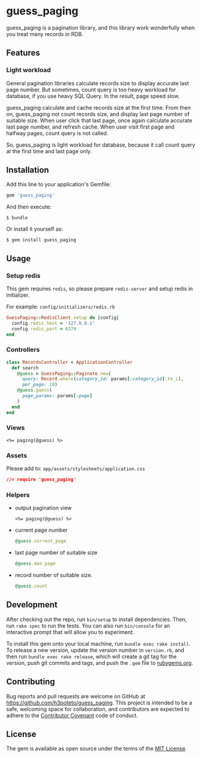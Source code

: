 # guess_paging

guess_paging is a pagination library, and this library work wonderfully when you treat many records in RDB.

## Features
### Light workload
General pagination libraries calculate records size to display accurate last page number. But sometimes, count query is too heavy workload for database, if you use heavy SQL Query. In the result, page speed slow.

guess_paging calculate and cache records size at the first time. From then on, guess_paging not count records size, and display last page number of suitable size. When user click that last page, once again calculate accurate last page number, and refresh cache.
When user visit first page and halfway pages, count query is not called.

So, guess_paging is light workload for database, because it call count query at the first time and last page only.

## Installation

Add this line to your application's Gemfile:

```ruby
gem 'guess_paging'
```

And then execute:

    $ bundle

Or install it yourself as:

    $ gem install guess_paging

## Usage

### Setup redis
This gem requires `redis`, so please prepare `redis-server` and setup redis in initializer.

For example: `config/initializers/redis.rb`

```ruby
GuessPaging::RedisClient.setup do |config|
  config.redis_host = '127.0.0.1'
  config.redis_port = 6379
end
```

### Controllers
```ruby
class RecordsController < ApplicationController
  def search
    @guess = GuessPaging::Paginate.new(
      query: Record.where(category_id: params[:category_id].to_i),
      per_page: 10)
    @guess.guess(
      page_params: params[:page]
    )
  end
end
```

### Views
```erb
<%= paging(@guess) %>
```

### Assets
Please add to:
`app/assets/stylesheets/application.css` 

```css
//= require 'guess_paging'
```


### Helpers
- output pagination view
  
  ```erb
  <%= paging(@guess) %>
  ```
- current page number
  
  ```ruby
  @guess.current_page
  ```

- last page number of suitable size
  
  ```ruby
  @guess.max_page
  ```

- record number of suitable size.
  
  ```ruby
  @guess.count
  ```

## Development

After checking out the repo, run `bin/setup` to install dependencies. Then, run `rake spec` to run the tests. You can also run `bin/console` for an interactive prompt that will allow you to experiment.

To install this gem onto your local machine, run `bundle exec rake install`. To release a new version, update the version number in `version.rb`, and then run `bundle exec rake release`, which will create a git tag for the version, push git commits and tags, and push the `.gem` file to [rubygems.org](https://rubygems.org).

## Contributing

Bug reports and pull requests are welcome on GitHub at https://github.com/h3poteto/guess_paging. This project is intended to be a safe, welcoming space for collaboration, and contributors are expected to adhere to the [Contributor Covenant](http://contributor-covenant.org) code of conduct.


## License

The gem is available as open source under the terms of the [MIT License](http://opensource.org/licenses/MIT).

